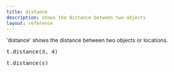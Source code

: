 ```yaml
---
title: distance
description: shows the distance between two objects
layout: reference
---
```


'distance' shows the distance between two objects or locations. 

<pre class="jumbo">
t.distance(<span data-dfnup="distance to coordinates (3, 4)">3, 4</span>)
</pre>

<pre class="jumbo">
t.distance(<span data-dfnup="distance to object s">s</span>)
</pre>
